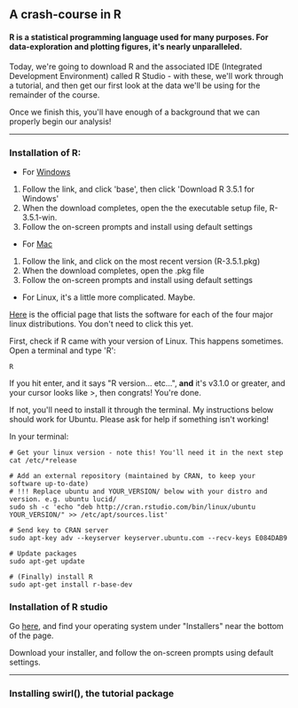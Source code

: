 ## A crash-course in R

#### R is a statistical programming language used for many purposes. For data-exploration and plotting figures, it's nearly unparalleled. 

Today, we're going to download R and the associated IDE (Integrated Development Environment) called R Studio - with these, we'll work through a tutorial, and then get our first look at the data we'll be using for the remainder of the course. 

Once we finish this, you'll have enough of a background that we can properly begin our analysis!

----

### Installation of R:

- For [Windows](https://cran.rstudio.com/bin/windows/)
1. Follow the link, and click 'base', then click 'Download R 3.5.1 for Windows'
2. When the download completes, open the the executable setup file, R-3.5.1-win. 
3. Follow the on-screen prompts and install using default settings

- For [Mac](https://cran.rstudio.com/bin/macosx/)
1. Follow the link, and click on the most recent version (R-3.5.1.pkg)
2. When the download completes, open the .pkg file
3. Follow the on-screen prompts and install using default settings

- For Linux, it's a little more complicated. Maybe.

[Here](https://cran.rstudio.com/bin/linux/) is the official page that lists the software for each of the four major linux distributions. You don't need to click this yet. 

First, check if R came with your version of Linux. This happens sometimes.
Open a terminal and type 'R':
```
R
```
If you hit enter, and it says "R version... etc...", **and** it's v3.1.0 or greater, and your cursor looks like >, then congrats! You're done. 
 
If not, you'll need to install it through the terminal. My instructions below should work for Ubuntu. Please ask for help if something isn't working!

In your terminal:
```
# Get your linux version - note this! You'll need it in the next step
cat /etc/*release

# Add an external repository (maintained by CRAN, to keep your software up-to-date)
# !!! Replace ubuntu and YOUR_VERSION/ below with your distro and version. e.g. ubuntu lucid/
sudo sh -c 'echo "deb http://cran.rstudio.com/bin/linux/ubuntu YOUR_VERSION/" >> /etc/apt/sources.list'

# Send key to CRAN server
sudo apt-key adv --keyserver keyserver.ubuntu.com --recv-keys E084DAB9

# Update packages
sudo apt-get update

# (Finally) install R
sudo apt-get install r-base-dev
```

### Installation of R studio

Go [here](https://www.rstudio.com/products/rstudio/download/), and find your operating system under "Installers" near the bottom of the page.  

Download your installer, and follow the on-screen prompts using default settings. 

----

### Installing swirl(), the tutorial package
